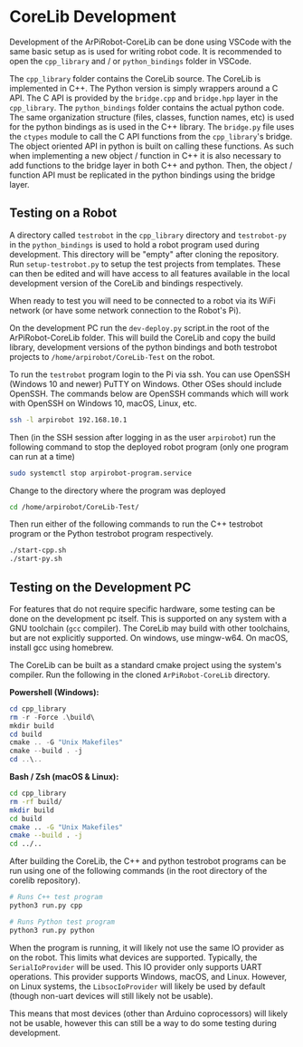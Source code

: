# CoreLib Development

Development of the ArPiRobot-CoreLib can be done using VSCode with the same basic setup as is used for writing robot code. It is recommended to open the `cpp_library` and / or `python_bindings` folder in VSCode.

The `cpp_library` folder contains the CoreLib source. The CoreLib is implemented in C++. The Python version is simply wrappers around a C API. The C API is provided by the `bridge.cpp` and `bridge.hpp` layer in the `cpp_library`. The `python_bindings` folder contains the actual python code. The same organization structure (files, classes, function names, etc) is used for the python bindings as is used in the C++ library. The `bridge.py` file uses the `ctypes` module to call the C API functions from the `cpp_library`'s bridge. The object oriented API in python is built on calling these functions. As such when implementing a new object / function in C++ it is also necessary to add functions to the bridge layer in both C++ and python. Then, the object / function API must be replicated in the python bindings using the bridge layer.


## Testing on a Robot

A directory called `testrobot` in the `cpp_library` directory and `testrobot-py` in the `python_bindings` is used to hold a robot program used during development. This directory will be "empty" after cloning the repository. Run `setup-testrobot.py` to setup the test projects from templates. These can then be edited and will have access to all features available in the local development version of the CoreLib and bindings respectively.

When ready to test you will need to be connected to a robot via its WiFi network (or have some network connection to the Robot's Pi).

On the development PC run the `dev-deploy.py` script.in the root of the ArPiRobot-CoreLib folder. This will build the CoreLib and copy the build library, development versions of the python bindings and both testrobot projects to `/home/arpirobot/CoreLib-Test` on the robot.

To run the `testrobot` program  login to the Pi via ssh. You can use OpenSSH (Windows 10 and newer) PuTTY on Windows. Other OSes should include OpenSSH. The commands below are OpenSSH commands which will work with OpenSSH on Windows 10, macOS, Linux, etc.

```sh
ssh -l arpirobot 192.168.10.1
```

Then (in the SSH session after logging in as the user `arpirobot`) run the following command to stop the deployed robot program (only one program can run at a time)

```sh
sudo systemctl stop arpirobot-program.service
```

Change to the directory where the program was deployed

```sh
cd /home/arpirobot/CoreLib-Test/
```

Then run either of the following commands to run the C++ testrobot program or the Python testrobot program respectively.

```sh
./start-cpp.sh
./start-py.sh
```

## Testing on the Development PC

For features that do not require specific hardware, some testing can be done on the development pc itself. This is supported on any system with a GNU toolchain (`gcc` compiler). The CoreLib may build with other toolchains, but are not explicitly supported. On windows, use mingw-w64. On macOS, install gcc using homebrew.

The CoreLib can be built as a standard cmake project using the system's compiler. Run the following in the cloned `ArPiRobot-CoreLib` directory.

**Powershell (Windows):**

```ps1
cd cpp_library
rm -r -Force .\build\
mkdir build
cd build
cmake .. -G "Unix Makefiles"
cmake --build . -j
cd ..\..
```

**Bash / Zsh (macOS & Linux):**

```sh
cd cpp_library
rm -rf build/
mkdir build
cd build
cmake .. -G "Unix Makefiles"
cmake --build . -j
cd ../..
```

After building the CoreLib, the C++ and python testrobot programs can be run using one of the following commands (in the root directory of the corelib repository).

```sh
# Runs C++ test program
python3 run.py cpp

# Runs Python test program
python3 run.py python
```

When the program is running, it will likely not use the same IO provider as on the robot. This limits what devices are supported. Typically, the `SerialIoProvider` will be used. This IO provider only supports UART operations. This provider supports Windows, macOS, and Linux. However, on Linux systems, the `LibsocIoProvider` will likely be used by default (though non-uart devices will still likely not be usable).

This means that most devices (other than Arduino coprocessors) will likely not be usable, however this can still be a way to do some testing during development.
